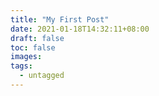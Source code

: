 ```yaml
---
title: "My First Post"
date: 2021-01-18T14:32:11+08:00
draft: false
toc: false
images:
tags:
  - untagged
---
```


